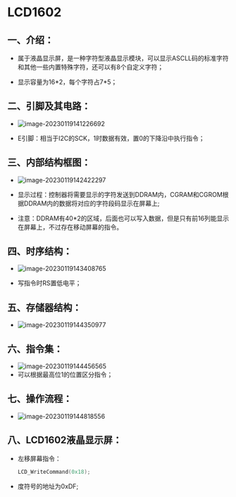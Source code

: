 # LCD1602

## 一、介绍：

- 属于液晶显示屏，是一种字符型液晶显示模块，可以显示ASCLL码的标准字符和其他一些内置特殊字符，还可以有8个自定义字符；

- 显示容量为16*2，每个字符占7\*5；

## 二、引脚及其电路：

- ![image-20230119141226692](C:\Users\86198\AppData\Roaming\Typora\typora-user-images\image-20230119141226692.png)

- E引脚：相当于I2C的SCK，1时数据有效，置0的下降沿中执行指令；

## 三、内部结构框图：

- ![image-20230119142422297](C:\Users\86198\AppData\Roaming\Typora\typora-user-images\image-20230119142422297.png)

- 显示过程：控制器将需要显示的字符发送到DDRAM内，CGRAM和CGROM根据DDRAM内的数据将对应的字符段码显示在屏幕上;
- 注意：DDRAM有40*2的区域，后面也可以写入数据，但是只有前16列能显示在屏幕上，不过存在移动屏幕的指令。

## 四、时序结构：

- ![image-20230119143408765](C:\Users\86198\AppData\Roaming\Typora\typora-user-images\image-20230119143408765.png)

- 写指令时RS置低电平；

## 五、存储器结构：

- ![image-20230119144350977](C:\Users\86198\AppData\Roaming\Typora\typora-user-images\image-20230119144350977.png)

## 六、指令集：

- ![image-20230119144456565](C:\Users\86198\AppData\Roaming\Typora\typora-user-images\image-20230119144456565.png)
- 可以根据最高位1的位置区分指令；

## 七、操作流程：

- ![image-20230119144818556](C:\Users\86198\AppData\Roaming\Typora\typora-user-images\image-20230119144818556.png)

## 八、LCD1602液晶显示屏：

- 左移屏幕指令：

  ```c
  LCD_WriteCommand(0x18);

- 度符号的地址为0xDF;